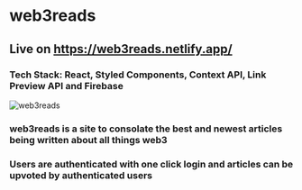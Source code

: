 # web3reads

## Live on https://web3reads.netlify.app/

### Tech Stack: React, Styled Components, Context API, Link Preview API and Firebase

![web3reads](https://user-images.githubusercontent.com/67445684/159381153-3358416d-7c35-4b8c-a155-6692d3098c4d.png)

### web3reads is a site to consolate the best and newest articles being written about all things web3

### Users are authenticated with one click login and articles can be upvoted by authenticated users


